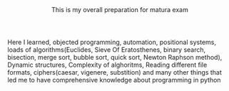 <header>This is my overall preparation for matura exam</header>
<p>Here I learned, objected programming, automation, positional systems, loads of algorithms(Euclides, Sieve Of Eratosthenes, binary search, bisection, merge sort, bubble sort, quick sort, Newton Raphson method), Dynamic structures, Complexity of alghoritms, Reading different file formats, ciphers(caesar, vigenere, substition) and many other things that led me to have comprehensive knowledge about programming in python</p>
